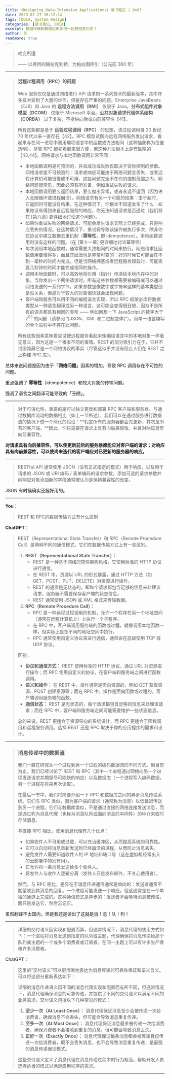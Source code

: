 ```yaml
---
title: 《Designing Data-Intensive Applications》 读书笔记 | 0x03
date: 2023-02-27 16:12:24
tags: [DDIA, System Design]
categories: [读书笔记, DDIA]
excerpt: 数据传输和数据应用如何一起拥抱变化呢？
author: 苏
readmore: true
---
```


> 唯变所适
>
> —— 以弗所的赫拉克利特，为柏拉图所引（公元前 360 年）

---

> #### 远程过程调用（RPC）的问题
>
> Web 服务仅仅是通过网络进行 API 请求的一系列技术的最新版本，其中许多技术受到了大量的炒作，但是存在严重的问题。Enterprise JavaBeans（EJB）和 Java 的 **远程方法调用（RMI）** 仅限于 Java。**分布式组件对象模型（DCOM）** 仅限于 Microsoft 平台。**公共对象请求代理体系结构（CORBA）** 过于复杂，不提供向后或向前兼容性【41】。
>
> 所有这些都是基于 **远程过程调用（RPC）** 的思想，该过程调用自 20 世纪 70 年代以来一直存在【42】。RPC 模型试图向远程网络服务发出请求，看起来与在同一进程中调用编程语言中的函数或方法相同（这种抽象称为位置透明）。尽管 RPC 起初看起来很方便，但这种方法根本上是有缺陷的【43,44】。网络请求与本地函数调用非常不同：
>
> - 本地函数调用是可预测的，并且成功或失败仅取决于受你控制的参数。网络请求是不可预测的：请求或响应可能由于网络问题会丢失，或者远程计算机可能很慢或不可用，这些问题完全不在你的控制范围之内。网络问题很常见，因此必须有所准备，例如重试失败的请求。
> - 本地函数调用要么返回结果，要么抛出异常，或者永远不返回（因为进入无限循环或进程崩溃）。网络请求有另一个可能的结果：由于超时，它返回时可能没有结果。在这种情况下，你根本不知道发生了什么：如果你没有得到来自远程服务的响应，你无法知道请求是否通过（我们将在 [第八章] 更详细地讨论这个问题）。
> - 如果你重试失败的网络请求，可能会发生请求实际上已经完成，只是响应丢失的情况。在这种情况下，重试将导致该操作被执行多次，除非你在协议中建立数据去重机制（**幂等性**，即 idempotence）。本地函数调用时没有这样的问题。（在 [第十一章] 更详细地讨论幂等性）
> - 每次调用本地函数时，通常需要大致相同的时间来执行。网络请求比函数调用要慢得多，而且其延迟也是非常可变的：好的时候它可能会在不到一毫秒的时间内完成，但是当网络拥塞或者远程服务超载时，可能需要几秒钟的时间才能完成相同的操作。
> - 调用本地函数时，可以高效地将引用（指针）传递给本地内存中的对象。当你发出一个网络请求时，所有这些参数都需要被编码成可以通过网络发送的一系列字节。如果参数是像数字或字符串这样的基本类型倒是没关系，但是对于较大的对象很快就会出现问题。
> - 客户端和服务可以用不同的编程语言实现，所以 RPC 框架必须将数据类型从一种语言翻译成另一种语言。这可能会变得很丑陋，因为不是所有的语言都具有相同的类型 —— 例如回想一下 JavaScript 的数字大于 $2^{53}$ 的问题（请参阅 “[JSON、XML 和二进制变体]”）。用单一语言编写的单个进程中不存在此问题。
>
> 所有这些因素意味着尝试使远程服务看起来像编程语言中的本地对象一样毫无意义，因为这是一个根本不同的事情。REST 的部分吸引力在于，它并不试图隐藏它是一个网络协议的事实（尽管这似乎并没有阻止人们在 REST 之上构建 RPC 库）。

总体来说问题是因为由于「**网络问题**」因素的增加，导致 RPC 调用存在不可控的问题。

重点强调了 **幂等性**（idempotence）和较大对象的传输问题。

强调了语言之间翻译可能导致的「丑陋」。

---

> 对于可演化性，重要的是可以独立更改和部署 RPC 客户端和服务器。与通过数据库流动的数据相比（如上一节所述），我们可以在通过服务进行数据流的情况下做一个简化的假设：**假定所有的服务器都会先更新，其次是所有的客户端。**因此，你只需要在请求上具有向后兼容性，并且对响应具有向前兼容性。

**对请求具有向后兼容性，可以使更新前后的服务器都能应对客户端的请求；对响应具有向前兼容性，可以使尚未迭代的客户端应对已更新的服务器的响应。**

---

> RESTful API 通常使用 JSON（没有正式指定的模式）用于响应，以及用于请求的 JSON 或 URI 编码 / 表单编码的请求参数。添加可选的请求参数并向响应对象添加新的字段通常被认为是保持兼容性的改变。

JSON 有时候确实还挺好用的。

---

**You**：

> REST 和 RPC的数据传输方式有什么区别

**ChatGPT**：

> REST（Representational State Transfer）和 RPC（Remote Procedure Call）是两种不同的通信模式，它们在数据传输方式上有一些区别。
>
> 1. **REST（Representational State Transfer）：**
>    - REST 是一种基于网络的软件架构风格，它使用标准的 HTTP 协议进行通信。
>    - 在 REST 中，资源以 URL 的形式暴露，通过 HTTP 方法（如 GET、POST、PUT、DELETE）对资源进行操作。
>    - REST 的通信是无状态的，即每个请求都包含足够的信息来处理该请求，服务器不需要保存客户端的状态信息。
>    - REST 通常使用 JSON 或 XML 格式来传输数据。
> 2. **RPC（Remote Procedure Call）：**
>    - RPC 是一种远程过程调用的机制，允许一个程序在另一个地址空间（通常在远程计算机上）上执行一个子程序。
>    - 在 RPC 中，客户端调用服务端的函数或过程，就像调用本地函数一样，但实际上是在不同的地址空间中执行。
>    - RPC 通常使用自定义协议来进行通信，通常会在底层使用 TCP 或 UDP 协议。
>
> 区别：
>
> - **协议和通信方式：** REST 使用标准的 HTTP 协议，通过 URL 对资源进行操作；而 RPC 使用自定义的协议，在客户端和服务端之间进行函数调用。
> - **语义和操作：** 在 REST 中，操作通常是面向资源的，例如 GET 获取资源、POST 创建资源等；而在 RPC 中，操作是面向函数或过程的，客户端调用服务端的函数。
> - **通信状态：** REST 是无状态的，每个请求都包含足够的信息来处理该请求；而在 RPC 中，客户端和服务端之间可能需要维护一些状态信息。
>
> 总的来说，REST 更适合于资源导向的系统设计，而 RPC 更适合于函数调用和远程服务调用。选择 REST 还是 RPC 取决于你的应用程序的需求和设计。

---

> ### 消息传递中的数据流
>
> 我们一直在研究从一个过程到另一个过程的编码数据流的不同方式。到目前为止，我们已经讨论了 REST 和 RPC（其中一个进程通过网络向另一个进程发送请求并期望尽可能快的响应）以及数据库（一个进程写入编码数据，另一个进程在将来再次读取）。
>
> 在最后一节中，我们将简要介绍一下 RPC 和数据库之间的异步消息传递系统。它们与 RPC 类似，因为客户端的请求（通常称为消息）以低延迟传送到另一个进程。它们与数据库类似，不是通过直接的网络连接发送消息，而是通过称为消息代理（也称为消息队列或面向消息的中间件）的中介来临时存储消息。
>
> 与直接 RPC 相比，使用消息代理有几个优点：
>
> - 如果收件人不可用或过载，可以充当缓冲区，从而提高系统的可靠性。
> - 它可以自动将消息重新发送到已经崩溃的进程，从而防止消息丢失。
> - 避免发件人需要知道收件人的 IP 地址和端口号（这在虚拟机经常出入的云部署中特别有用）。
> - 它允许将一条消息发送给多个收件人。
> - 将发件人与收件人逻辑分离（发件人只是发布邮件，不关心使用者）。
>
> 然而，与 RPC 相比，差异在于消息传递通信通常是单向的：发送者通常不期望收到其消息的回复。一个进程可能发送一个响应，但这通常是在一个单独的通道上完成的。这种通信模式是异步的：发送者不会等待消息被传递，而只是发送它，然后忘记它。

虽然翻译不太国内，但是我还是读出了这就是消！息！队！列！

---

> 详细的交付语义因实现和配置而异，但通常情况下，消息代理的使用方式如下：一个进程将消息发送到指定的队列或主题，代理确保将消息传递给那个队列或主题的一个或多个消费者或订阅者。在同一主题上可以有许多生产者和许多消费者。

ChatGPT：

> 这里的“交付语义”可以更清晰地表达为消息传递的可靠性保证和语义含义。可以将这部分重新表达如下：
>
> 详细的消息传递语义因不同的消息代理实现和配置而有所不同，但通常情况下，消息代理确保消息的可靠传递，并提供了不同的交付语义以满足不同的业务需求。交付语义包括以下几种常见的模式：
>
> 1. **至少一次（At Least Once）：** 消息代理保证消息至少会被传递一次给消费者，确保消息不会丢失，但可能会导致消息重复传递。
> 2. **至多一次（At Most Once）：** 消息代理保证消息最多被传递一次给消费者，确保消费者不会接收到重复的消息，但可能会导致消息丢失。
> 3. **正好一次（Exactly Once）：** 消息代理保证每条消息都会被传递且仅传递一次给消费者，既不会丢失消息，也不会导致消息重复传递，是最强的消息传递保证模式。
>
> 这些交付语义定义了消息代理在消息传递过程中的行为规范，帮助开发人员选择适当的模式以满足应用程序的需求。

---
